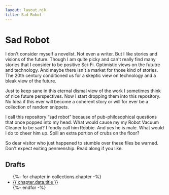 ```yaml
---
layout: layout.njk
title: Sad Robot
---
```


# Sad Robot

I don't consider myself a novelist. Not even a writer. But I like stories and visions of the future. Though I am quite picky and can't really find many stories that I consider to be positive Sci-Fi. Optimistic views on the fututre and technology. And maybe there isn't a market for those kind of stories. The 20th century conditioned us for a skeptic view on technology and a bleak view of the future. 

Just to keep sane in this eternal dismal view of the work I sometimes think of nice future perspectives. Now I start dropping them into this repository. No Idea if this ever will become a coherent story or will for ever be a collection of random snippets. 

I call this repository “sad robot” because of pub-philosophical questions that once popped into my head. What would cause my my Robot Vacuum Cleaner to be sad? I fondly call him Robbie. And yes he is male. What would I do to cheer him up. Spill an extra portion of crubs on the floor? 

So dear visitor who just happened to stumble over these files be warned. Don't expect exiting penmenship. Read along if you like. 


## Drafts

<ul>
{%- for chapter in collections.chapter -%}
  <li><a href="{{ chapter.url }}">{{ chapter.data.title }}</a></li>
{%- endfor -%}
</ul>